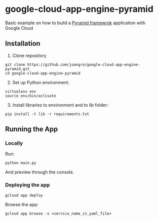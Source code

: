 # google-cloud-app-engine-pyramid

Basic example on how to build a [Pyramid framewrok](https://docs.pylonsproject.org/projects/pyramid/en/latest/) application with Google Cloud 

## Installation

1. Clone repository 
```
git clone https://github.com/joangro/google-cloud-app-engine-pyramid.git
cd google-cloud-app-engine-pyramid
```

2. Set up Python environment:
```
virtualenv env
source env/bin/activate
```

3. Install libraries to environment and to lib folder:
```
pip install -t lib -r requirements.txt
```

## Running the App

### Locally

Run:
```
python main.py
```

And preview through the console.


### Deploying the app

```
gcloud app deploy
```

Browse the app:
```
gcloud app browse -s <service_name_in_yaml_file>
```
